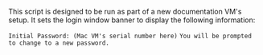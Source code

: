 This script is designed to be run as part of a new documentation VM's setup. It sets the login window banner to display the following information:

`Initial Password: (Mac VM's serial number here)`
`You will be prompted to change to a new password.` 

